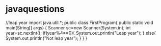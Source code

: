 # javaquestions
//leap year
import java.util.*;
public class FirstProgram{
    public static void main(String[] args) {
        Scanner sc=new Scanner(System.in);
        int year=sc.nextInt();
        if(year%4==0){
            System.out.println("Leap year");
        }
        else{
            System.out.println("Not leap year");
        }
    }
}
